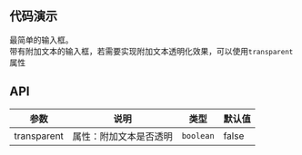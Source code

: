 


## 代码演示

<div class="grid-x grid-margin-x">
  <div class="medium-6 large-6 cell">
    <nc-example>
      <nc-example-showcase>
        <example-input-basic></example-input-basic>
      </nc-example-showcase>
      <nc-example-legend title="基本">最简单的输入框。</nc-example-legend>
      <nc-example-code [code]="basicCode"></nc-example-code>
    </nc-example>
  </div>
</div>

<div class="grid-x grid-margin-x">
  <div class="medium-6 large-6 cell">
    <nc-example>
      <nc-example-showcase>
        <example-input-group></example-input-group>
      </nc-example-showcase>
      <nc-example-legend title="附加文本">
        带有附加文本的输入框，若需要实现附加文本透明化效果，可以使用<code>transparent</code>属性
      </nc-example-legend>
      <nc-example-code [code]="groupCode"></nc-example-code>
    </nc-example>
  </div>
</div>

## API

| 参数 | 说明 | 类型 | 默认值 |
| --- | --- | --- | --- |
| transparent | 属性：附加文本是否透明 | `boolean` | false |
